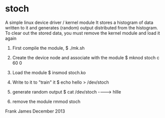 
stoch
======

A simple linux device driver / kernel module
It stores a histogram of data written to it and generates (random) output
distributed from the histogram.
To clear out the stored data, you must remove the kernel module and load it again

1. First compile the module,
$ ./mk.sh
 
2. Create the device node and associate with the module
$ mknod stoch c 60 0

3. Load the module
$ insmod stoch.ko

4. Write to it to "train" it
$ echo hello > /dev/stoch

5. generate random output
$ cat /dev/stoch ----> hllle

6. remove the module
rmmod stoch

Frank James December 2013

